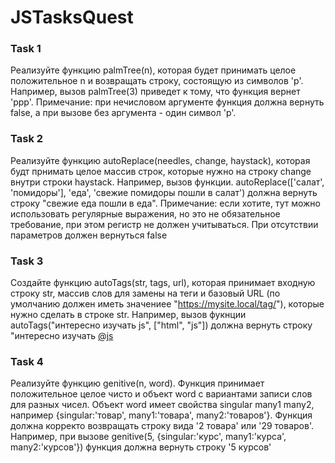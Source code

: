 # JSTasksQuest

### Task 1

Реализуйте функцию palmTree(n), которая будет принимать целое положительное n и возвращать строку, состоящую из символов 'p'. Например, вызов palmTree(3) приведет к тому, что функция вернет 'ppp'. Примечание: при нечисловом аргументе функция должна вернуть false, а при вызове без аргумента - один символ 'p'.

### Task 2

Реализуйте функцию autoReplace(needles, change, haystack), которая будт прнимать целое массив строк, которые нужно на строку change внутри строки haystack. Например, вызов функции.
autoReplace(['салат', 'помидоры'], 'еда', 'свежие помидоры пошли в салат')
должна вернуть строку "свежие еда пошли в еда".
Примечание: если хотите, тут можно использовать регулярные выражения, но это не обязательное требование, при этом регистр не должен учитываться. При отсутствии параметров должен вернуться false

### Task 3

Создайте функцию autoTags(str, tags, url), которая принимает входную строку str, массив слов для замены на теги и базовый URL (по умолчанию должен иметь значениее "https://mysite.local/tag/"), которые нужно сделать в строке str. Например, вызов фукнции
autoTags("интересно изучать js", ["html", "js"])
должна вернуть строку "интересно изучать <a href="https://mysite.local/tag/js">@js</a>

### Task 4

Реализуйте функцию genitive(n, word). Функция принимает положительное целое чисто и объект word с вариантами записи слов для разных чисел. Объект word имеет свойства singular many1 many2, например {singular:'товар', many1:'товара', many2:'товаров'}. Функция должна корректо возвращать строку вида '2 товара' или '29 товаров'. 
Например, при вызове 
genitive(5, {singular:'курс', many1:'курса', many2:'курсов'})
функция должна вернуть строку '5 курсов'
